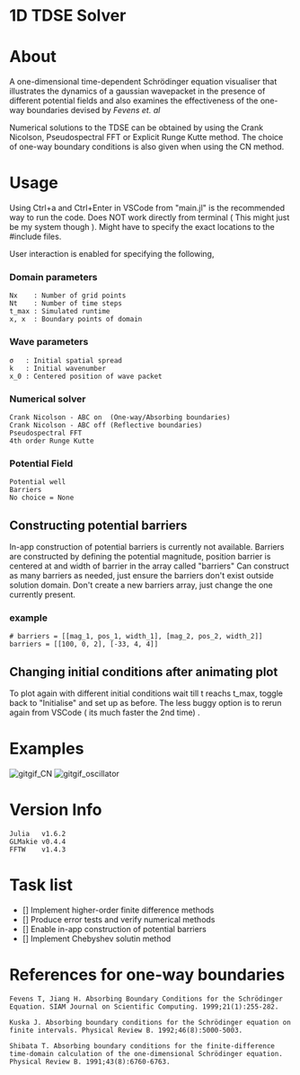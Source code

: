 
1D TDSE Solver
===============================
# About

A one-dimensional time-dependent Schrödinger equation visualiser that illustrates the dynamics of a gaussian wavepacket in the presence of different potential fields and also examines the effectiveness of the one-way boundaries devised by *Fevens et. al*

 Numerical solutions to the TDSE can be obtained by using the Crank Nicolson, Pseudospectral FFT or Explicit Runge Kutte method. The choice of one-way boundary conditions is also given when using the CN method.

# Usage

Using Ctrl+a and Ctrl+Enter in VSCode from "main.jl" is the recommended way to run the code. Does NOT work directly from terminal ( This might just be my system though ). Might have to specify the exact locations to the #include files.

User interaction is enabled for specifying the following,

### Domain parameters
```
Nx    : Number of grid points
Nt    : Number of time steps
t_max : Simulated runtime
x, x  : Boundary points of domain
```

### Wave parameters
```
σ   : Initial spatial spread 
k   : Initial wavenumber
x_0 : Centered position of wave packet 
```

### Numerical solver
```
Crank Nicolson - ABC on  (One-way/Absorbing boundaries)
Crank Nicolson - ABC off (Reflective boundaries)
Pseudospectral FFT
4th order Runge Kutte
```
### Potential Field 
```
Potential well
Barriers
No choice = None
```

## Constructing potential barriers
In-app construction of potential barriers is currently not available.
Barriers are constructed by defining the potential magnitude, position barrier is centered at and width of barrier in the array called "barriers"
Can construct as many barriers as needed, just ensure the barriers don't exist outside solution domain. Don't create a new barriers array, just change the one currently present.
### example
```
# barriers = [[mag_1, pos_1, width_1], [mag_2, pos_2, width_2]]
barriers = [[100, 0, 2], [-33, 4, 4]]
```
## Changing initial conditions after animating plot

To plot again with different initial conditions wait till t reachs t_max, toggle back to "Initialise" and set up as before. The less buggy option is to rerun again from VSCode ( its much faster the 2nd time) .

# Examples

![gitgif_CN](https://user-images.githubusercontent.com/81137805/130281259-af0bbe3f-78b3-4c0f-add0-437719d5d141.gif)
![gitgif_oscillator](https://user-images.githubusercontent.com/81137805/130282258-8f24555d-58f2-4c70-8c7a-67183b6564b0.gif)


# Version Info
```
Julia   v1.6.2
GLMakie v0.4.4
FFTW    v1.4.3
```


# Task list
- [] Implement higher-order finite difference methods
- [] Produce error tests and verify numerical methods
- [] Enable in-app construction of potential barriers
- [] Implement Chebyshev solutin method 

# References for one-way boundaries

```
Fevens T, Jiang H. Absorbing Boundary Conditions for the Schrödinger Equation. SIAM Journal on Scientific Computing. 1999;21(1):255-282.

Kuska J. Absorbing boundary conditions for the Schrödinger equation on finite intervals. Physical Review B. 1992;46(8):5000-5003.

Shibata T. Absorbing boundary conditions for the finite-difference time-domain calculation of the one-dimensional Schrödinger equation. Physical Review B. 1991;43(8):6760-6763.
```







